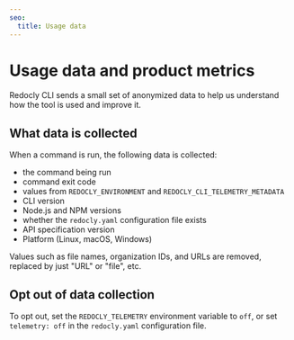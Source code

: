 ```yaml
---
seo:
  title: Usage data
---
```


# Usage data and product metrics

Redocly CLI sends a small set of anonymized data to help us understand how the tool is used and improve it.

## What data is collected

When a command is run, the following data is collected:

- the command being run
- command exit code
- values from `REDOCLY_ENVIRONMENT` and `REDOCLY_CLI_TELEMETRY_METADATA`
- CLI version
- Node.js and NPM versions
- whether the `redocly.yaml` configuration file exists
- API specification version
- Platform (Linux, macOS, Windows)

Values such as file names, organization IDs, and URLs are removed, replaced by just "URL" or "file", etc.

## Opt out of data collection

To opt out, set the `REDOCLY_TELEMETRY` environment variable to `off`, or set `telemetry: off` in the `redocly.yaml` configuration file.
